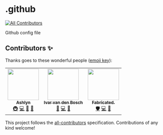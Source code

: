 # .github
<!-- ALL-CONTRIBUTORS-BADGE:START - Do not remove or modify this section -->
[![All Contributors](https://img.shields.io/badge/all_contributors-3-orange.svg?style=flat-square)](#contributors-)
<!-- ALL-CONTRIBUTORS-BADGE:END -->
Github config file

## Contributors ✨

Thanks goes to these wonderful people ([emoji key](https://allcontributors.org/docs/en/emoji-key)):

<!-- ALL-CONTRIBUTORS-LIST:START - Do not remove or modify this section -->
<!-- prettier-ignore-start -->
<!-- markdownlint-disable -->
<table>
  <tr>
    <td align="center"><a href="https://ashlyn.nl"><img src="https://avatars.githubusercontent.com/u/58740254?v=4?s=100" width="100px;" alt=""/><br /><sub><b>Ashlyn</b></sub></a><br /><a href="#infra-AshlynDev" title="Infrastructure (Hosting, Build-Tools, etc)">🚇</a> <a href="https://github.com/The-Wonder-Server/.github/commits?author=AshlynDev" title="Code">💻</a> <a href="#ideas-AshlynDev" title="Ideas, Planning, & Feedback">🤔</a> <a href="#projectManagement-AshlynDev" title="Project Management">📆</a></td>
    <td align="center"><a href="https://github.com/IvarvandenBosch"><img src="https://avatars.githubusercontent.com/u/78146502?v=4?s=100" width="100px;" alt=""/><br /><sub><b>Ivar van den Bosch</b></sub></a><br /><a href="#design-IvarvandenBosch" title="Design">🎨</a> <a href="https://github.com/The-Wonder-Server/.github/commits?author=IvarvandenBosch" title="Code">💻</a> <a href="#ideas-IvarvandenBosch" title="Ideas, Planning, & Feedback">🤔</a></td>
    <td align="center"><a href="https://cafedevogel.nl"><img src="https://avatars.githubusercontent.com/u/72976931?v=4?s=100" width="100px;" alt=""/><br /><sub><b>Fabricated.</b></sub></a><br /><a href="#security-fabr1cated" title="Security">🛡️</a> <a href="https://github.com/The-Wonder-Server/.github/commits?author=fabr1cated" title="Code">💻</a> <a href="#maintenance-fabr1cated" title="Maintenance">🚧</a></td>
  </tr>
</table>

<!-- markdownlint-restore -->
<!-- prettier-ignore-end -->

<!-- ALL-CONTRIBUTORS-LIST:END -->

This project follows the [all-contributors](https://github.com/all-contributors/all-contributors) specification. Contributions of any kind welcome!